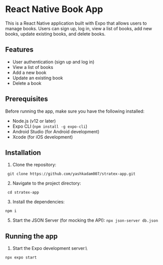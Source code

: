 # React Native Book App

This is a React Native application built with Expo that allows users to manage books. Users can sign up, log in, view a list of books, add new books, update existing books, and delete books.

## Features

- User authentication (sign up and log in)
- View a list of books
- Add a new book
- Update an existing book
- Delete a book

## Prerequisites

Before running the app, make sure you have the following installed:

- Node.js (v12 or later)
- Expo CLI (`npm install -g expo-cli`)
- Android Studio (for Android development)
- Xcode (for iOS development)

## Installation

1. Clone the repository:

` git clone https://github.com/yashkadam007/stratex-app.git`

2. Navigate to the project directory:

` cd stratex-app`

3. Install the dependencies:

`npm i`

5. Start the JSON Server (for mocking the API):
`npx json-server db.json`

## Running the app
1. Start the Expo development server:\

`npx expo start`